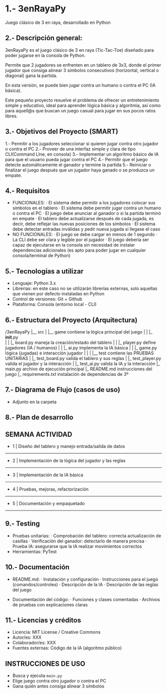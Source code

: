 # 1.- 3enRayaPy
Juego clásico de 3 en raya, desarrollado en Python

## 2.- Descripción general: 
3enRayaPy es el juego clásico de 3 en raya (Tic-Tac-Toe) diseñado para poder jugarse en la consola de Python. 

Permite que 2 jugadores se enfrenten en un tablero de 3x3, donde el primer jugador que consiga alinear 3 símbolos consecutivos (horizontal, vertical o diagonal) gana la partida.

En esta versión, se puede bien jugar contra un humano o contra el PC (IA básica).

Este pequeño proyecto resuelve el problema de ofrecer un entretenimiento simple y educativo, ideal para aprender lógica básica y algoritmia, así como para aquell@s que buscan un juego casual para jugar en sus pocos ratos libres.

## 3.- Objetivos del Proyecto (SMART)
1.- Permitir a los jugadores seleccionar si quieren jugar contra otro jugador o contra el PC
2.- Proveer de una interfaz simple y clara de tipo CLI(Command LIne, en consola)
3.- Implementar un algoritmo básico de IA para que el usuario pueda jugar contra el PC
4.- Permitir que el juego detecte automáticamente el ganador y termine la partida
5.- Reiniciar o finalizar el juego después que un jugador haya ganado o se produzca un empate.

## 4.- Requisitos
- FUNCIONALES:
    · El sistema debe permitir a los jugadores colocar sus símbolos en el tablero
    · El sistema debe permitir jugar contra un humano o contra el PC
    · El juego debe anunciar al ganador o si la partida terminó en empate
    · El tablero debe actualizarse después de cada jugada, es decir, debe reflejar las nuevas posiciones de los símbolos
    · El sistema debe detectar entradas inválidas y pedir nueva jugada si llegase el caso
- NO FUNCIONALES:
    · El juego se debe cargar en menos de 1 segundo
    · La CLI debe ser clara y legible por el jugador
    · El juego debería ser capaz de ejecutarse en la consola sin necesidad de instalar dependencias adicionales (es apto para poder jugar en cualquier consola/terminal de Python)

## 5.- Tecnologías a utilizar
- Lenguaje: Python 3.x
- Librerías: en este caso no se utilizarán librerías externas, solo aquellas que vienen por defecto instaladas en Python
- Control de versiones: Git + Github
- Plataforma: Consola (entorno local - CLI)

## 6.- Estructura del Proyecto (Arquitectura)
/3enRayaPy
    |__ src
    |    |__ game                contiene la lógica principal del juego
    |    |    |_ __init__.py  
    |    |    |_ board.py        maneja la creación/estado del tablero
    |    |    |_ player.py       define jugadores (IA / humanos)
    |    |    |_ ai.py           implementa la IA básica
    |    |    |_ game.py         lógica (jugadas) e interacción jugador
    |    |
    |    |__ test                contiene las PRUEBAS UNITARIAS
    |         |_ test_board.py   valida el tablero y sus reglas
    |         |_ test_player.py  valida el jugador y la interacción
    |         |_ test_ai.py      valida la IA y la interacción
    |_ main.py                   archivo de ejecución principal
    |_ README.md                 instrucciones del juego
    |_ requirements.txt          instalación de dependencias de 3º

## 7.- Diagrama de Flujo (casos de uso)
- Adjunto en la carpeta

## 8.- Plan de desarrollo
SEMANA                  ACTIVIDAD
----------------------------------------------------------------------
-   1       |     Diseño del tablero y manejo entrada/salida de datos
----------------------------------------------------------------------
-   2       |     Implementación de la lógica del jugador y las reglas
----------------------------------------------------------------------
-   3       |     Implementación de la IA básica
----------------------------------------------------------------------
-   4       |     Pruebas, mejoras, refactorización
----------------------------------------------------------------------
-   5       |     Documentación y empaquetado
----------------------------------------------------------------------

## 9.- Testing
- Pruebas unitarias: 
    · Comprobación del tablero: correcta actualización de casillas
    · Verificación del ganador: detectarlo de manera precisa
    · Prueba IA: asegurarse que la IA realizar movimientos correctos
- Herramientas: PyTest

## 10.- Documentación
- README.md:
    · Instalación y configuración
    · Instrucciones para el juego (comandos/controles)
    · Descripción de la IA 
    · Descripción de las reglas del juego

- Documentación del código:
    · Funciones y clases comentadas
    · Archivos de pruebas con explicaciones claras

## 11.- Licencias y créditos
- Licencia: MIT License / Creative Commons
- Autor/es: XXX
- Colaborador/es: XXX
- Fuentes externas: Código de la IA (algoritmo público)

## INSTRUCCIONES DE USO
- Busca y ejecuta `main.py`
- Elige juego contra otro jugador o contra el PC
- Gana quién antes consiga alinear 3 símbolos